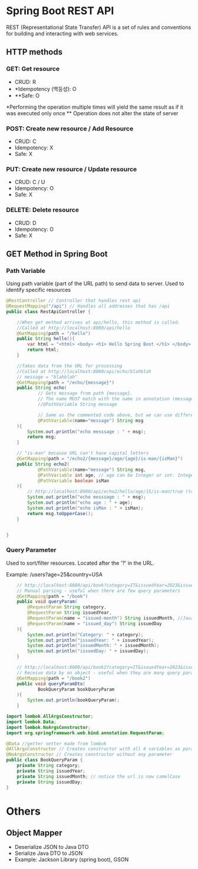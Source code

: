 # Spring Boot REST API
REST (Representational State Transfer) API is a set of rules and conventions for building and interacting with web services.

## HTTP methods
### GET: Get resource
- CRUD: R
- *Idempotency (멱등성): O
- **Safe: O

*Performing the operation multiple times will yield the same result as if it was executed only once
** Operation does not alter the state of server

### POST: Create new resource / Add Resource
- CRUD: C
- Idempotency: X
- Safe: X

### PUT: Create new resource / Update resource
- CRUD: C / U
- Idempotency: O
- Safe: X

### DELETE: Delete resource
- CRUD: D
- Idempotency: O
- Safe: X

## GET Method in Spring Boot
### Path Variable
Using path variable (part of the URL path) to send data to server. Used to identify specific resources
```java
@RestController // Controller that handles rest api
@RequestMapping("/api") // Handles all addresses that has /api
public class RestApiController {

    //When get method arrives at api/hello, this method is called.
    //Called at http://localhost:8080/api/hello
    @GetMapping(path = "/hello") 
    public String hello(){
        var html = "<html> <body> <h1> Hello Spring Boot </h1> </body> </html>";
        return html;
    }

    //Takes data from the URL for processing
    //Called at http://localhost:8080/api/echo/blahblah
    // message = "blahblah"
    @GetMapping(path = "/echo/{message}")
    public String echo(
            // Gets message from path {message}. 
            // The name MUST match with the name in annotation (message)
            //@PathVariable String message 

            // Same as the commented code above, but we can use different variable name (msg)
            @PathVariable(name="message") String msg 
    ){
        System.out.println("echo messsage : " + msg);
        return msg;
    }

    // "is-man" because URL can't have capital letters
    @GetMapping(path = "/echo2/{message}/age/{age}/is-man/{isMan}")
    public String echo2(
            @PathVariable(name="message") String msg,
            @PathVariable int age, // age can be Integer or int. Integer can take null values. But URL never gets a null value, so use primitive type int.
            @PathVariable boolean isMan
    ){
        // http://localhost:8080/api/echo2/hello/age/15/is-man/true (true, false, 1, 0)
        System.out.println("echo messsage : " + msg);
        System.out.println("echo age : " + age);
        System.out.println("echo isMan : " + isMan);
        return msg.toUpperCase();
    }


}
```

### Query Parameter
Used to sort/filter resources. Located after the '?' in the URL.

Example: /users?age=25&country=USA

```java
    // http://localhost:8080/api/book?category=IT&issuedYear=2023&issued-month=01&issued_day=31
    // Manual parsing - useful when there are few query parameters
    @GetMapping(path = "/book")
    public void queryParam(
        @RequestParam String category,
        @RequestParam String issuedYear,
        @RequestParam(name = "issued-month") String issuedMonth, //Java string can't have hyphen, so need to set name.
        @RequestParam(name = "issued_day") String issuedDay
    ){
        System.out.println("Category: " + category);
        System.out.println("issuedYear: " + issuedYear);
        System.out.println("issuedMonth: " + issuedMonth);
        System.out.println("issuedDay: " + issuedDay);
    }

    // http://localhost:8080/api/book2?category=IT&issuedYear=2023&issuedMonth=01&issuedDay=31
    // Receive data by an object - useful when they are many query parameters
    @GetMapping(path = "/book2")
    public void queryParamDto(
            BookQueryParam bookQueryParam
    ){
        System.out.println(bookQueryParam);
    }
```

```java
import lombok.AllArgsConstructor;
import lombok.Data;
import lombok.NoArgsConstructor;
import org.springframework.web.bind.annotation.RequestParam;

@Data //getter setter made from lombok
@AllArgsConstructor // Creates constructor with all 4 variables as parameter
@NoArgsConstructor // Creates constructor without any parameter
public class BookQueryParam {
    private String category;
    private String issuedYear;
    private String issuedMonth; // notice the url is now camelCase
    private String issuedDay;
}
```


# Others
## Object Mapper
- Deserialize JSON to Java DTO
- Serialize Java DTO to JSON
- Example: Jackson Library (spring boot), GSON

